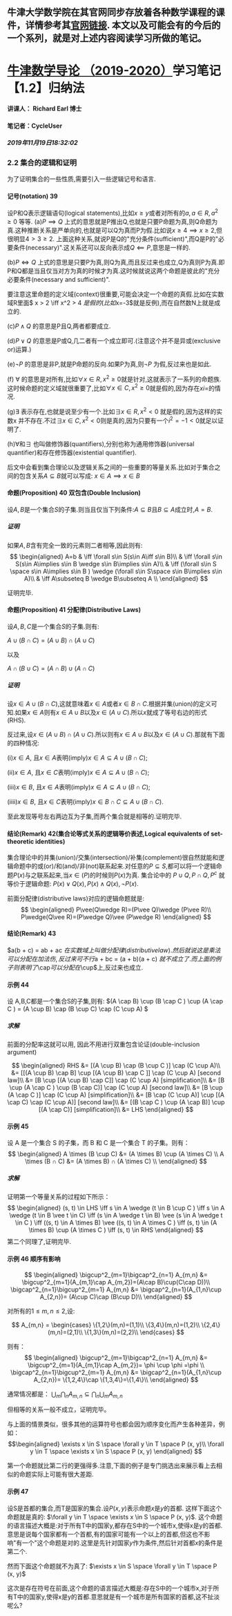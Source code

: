 牛津大学数学院在其官网同步存放着各种数学课程的课件，详情参考其[官网链接](https://courses.maths.ox.ac.uk/node/43812).
本文以及可能会有的今后的一个系列，就是对上述内容阅读学习所做的笔记。
-------------------------------------------------------------------------


# [牛津数学导论 （2019-2020）](https://courses.maths.ox.ac.uk/node/view_material/45954)学习笔记【1.2】归纳法

#### 讲课人： Richard Earl 博士
#### 笔记者：CycleUser
##### 2019年11月19日18:32:02


### 2.2 集合的逻辑和证明

为了证明集合的一些性质,需要引入一些逻辑记号和语言.

#### 记号(notation) 39
设P和Q表示逻辑语句(logical statements),比如$x\ge y$或者对所有的$a,a\in R,a^2\ge 0$ 等等.
(a)$P \implies Q$
上式的意思就是P推出Q,也就是只要P命题为真,则Q命题为真.这种推断关系是严单向的,也就是可以Q为真而P为假.比如说$x\ge 4\implies x\ge 2$,但很明显$4>3\ge 2$.
上面这种关系,就说P是Q的"充分条件(sufficient)",而Q是P的"必要条件(necessary)".这关系还可以反向表示成$Q \impliedby P$,意思是一样的.

(b)$P \iff Q$
上式的意思是只要P为真,则Q为真,而且反过来也成立,Q为真则P为真.即P和Q都是当且仅当对方为真的时候才为真.这时候就说这两个命题是彼此的"充分必要条件(necessary and sufficient)".

要注意这里命题的定义域(context)很重要,可能会决定一个命题的真假.比如在实数域R里面$ x > 2 \iff x^2 > 4 $是假的(比如$x=-3$就是反例),而在自然数N上就是成立的.

(c)$P\wedge Q$ 的意思是P且Q,两者都要成立.

(d)$P \vee Q$ 的意思是P或Q,几二者有一个成立即可.(注意这个并不是异或(exclusive or)运算.)

(e)$\neg P$ 的意思是非P,就是P命题的反向.如果P为真,则$\neg P$ 为假,反过来也是如此.

(f) $\forall$ 的意思是对所有,比如$\forall x \in R, x^2\ge 0$就是针对,这就表示了一系列的命题族.这时候命题的定义域就很重要了,比如$\forall x\in C, x^2\ge 0$就是假的,因为存在$xi=$的情况.

(g)$\exists$ 表示存在,也就是说至少有一个.比如$\exists x \in R, x^2 < 0$ 就是假的,因为这样的实数x 并不存在.不过$\exists x\in C, x^2< 0$则是真的,因为只要有一个$i^2 =-1<0$就足以证明了.

(h)$\forall$和$\exists$ 也叫做修饰器(quantifiers),分别也称为通用修饰器(universal quantifier)和存在修饰器(existential quantifier).

后文中会看到集合理论以及逻辑关系之间的一些重要的等量关系.比如对于集合之间的包含关系$A\subseteq B$就可以写成:
$x\in A \implies x\in B$


#### 命题(Proposition) 40 双包含(Double Inclusion)
设$A,B$是一个集合$S$的子集.则当且仅当下列条件:$A\subseteq B$且$B\subseteq A$成立时,$A=B$.

##### 证明

如果$A,B$含有完全一致的元素则二者相等,因此则有:
$$
\begin{aligned}
A=b & \iff \forall s\in S(s\in A\iff s\in B)\\
 & \iff \forall s\in S(s\in A\implies s\in B \wedge s\in B\implies s\in A)\\
 & \iff (\forall s\in S \space s\in A\implies s\in B ) \wedge (\forall s\in S\space s\in B\implies s\in A)\\
 & \iff A\subseteq B \wedge B\subseteq A \\
\end{aligned}
$$

证明完毕.

#### 命题(Proposition) 41 分配律(Distributive Laws)
设$A,B,C$是一个集合$S$的子集.则有:

$A\cup (B\cap C)= (A\cup B)\cap(A\cup C)$

以及

$A\cap (B\cup C)= (A\cap B)\cup(A\cap C)$

##### 证明
设$x\in A\cup (B\cap C)$,这就意味着$x\in A$或者$x\in B\cap C$.根据并集(union)的定义可知.如果$x\in A$则有$x\in A\cup B$以及$x\in (A\cup C)$.所以$x$就成了等号右边的形式(RHS).

反过来,设$x\in(A\cup B)\cap(A\cup C)$.所以则有$x\in A\cup B$以及$x\in (A\cup C)$.那就有下面的四种情况:

(i)$x\in A$, 且$x\in A$表明(imply)$x\in A\subseteq A\cup(B\cap C)$;

(ii)$x\in A$, 且$x\in C$表明(imply)$x\in A\subseteq A\cup(B\cap C)$;

(iii)$x\in B$, 且$x\in A$表明(imply)$x\in A\subseteq A\cup(B\cap C)$;

(iiii)$x\in B$, 且$x\in C$表明(imply)$x\in B\cap C\subseteq A\cup(B\cap C)$.

至此发现等号左右两边互为子集,而两个集合就是相等的.证明完毕.

#### 结论(Remark) 42(集合论等式关系的逻辑等价表述,Logical equivalents of set-theoretic identities)

集合理论中的并集(union)/交集(intersection)/补集(complement)很自然就能和逻辑命题中的或(or)/和(and)/非(not)联系起来.对任意的$P\subseteq S$,都可以将一个逻辑命题$P(x)$与之联系起来,当$x\in(P)$的时候则$P(x)$为真.
集合论中的
$P\cup Q, P\cap Q, P^c$
就等价于逻辑命题:
$P(x)\vee Q(x),P(x)\wedge Q(x), \neg P(x)$.

前面分配律(distributive laws)对应的逻辑命题就是:
$$
\begin{aligned}
P\vee(Q\wedge R)=(P\vee Q)\wedge (P\vee R)\\
P\wedge(Q\vee R)=(P\wedge Q)\vee (P\wedge R)
\end{aligned}
$$

#### 结论(Remark) 43
$a(b + c) = ab + ac $在实数域上叫做分配律(distributive law).然后就说这是乘法可以分配在加法伤,反过来可不行$a + bc = (a + b)(a + c) $就不成立了.而上面的例子则表明了$\cap$可以分配在$\cup$上,反过来也成立.

#### 示例 44
设 A,B,C都是一个集合S的子集,则有:
$(A \cap B) \cup (B \cap C ) \cup (A \cap C ) = (A \cup B) \cap (B \cup C) \cap (C \cup A) $

##### 求解
前面的分配率这就可以用, 因此不用进行双重包含论证(double-inclusion argument)

$$
\begin{aligned}
RHS &= [(A \cup B) \cap (B \cup C )] \cap (C \cup A)\\
&= [[(A \cup B) \cap B] \cup [(A \cup B) \cap C ]] \cap (C \cup A) [second law]\\
&= [B \cup [(A \cup B) \cap C]] \cap (C \cup A) [simplification]\\
&= [B \cup (A \cap C ) \cup (B \cap C)] \cap (C \cup A) [second law]\\
&= [B \cup (A \cap C )] \cap (C \cup A) [simplification]\\
&= [B \cap (C \cup A)] \cup [(A \cap C) \cap (C \cup A)] [second law]\\
&= [(B \cap C ) \cup (A \cap B)] \cup [(A \cap C)] [simplification]\\
&= LHS 
\end{aligned}
$$

#### 示例 45
设 A 是一个集合 S 的子集，而 B 和 C 是一个集合 T 的子集。则有：
$$
\begin{aligned}
A \times (B \cup C) &= (A \times B) \cup (A \times C) \\
A \times (B ∩ C) &= (A \times B) ∩ (A \times C) \\
\end{aligned}
$$

##### 求解
证明第一个等量关系的过程如下所示：
$$
\begin{aligned}
(s, t) \in  LHS \iff s \in  A \wedge (t \in  B \cup C )
\iff s \in  A \wedge (t \in  B \vee t \in  C)
\iff (s \in  A \wedge t \in  B) \vee (s \in  A \wedge t \in  C )
\iff ((s, t) \in  A \times B) \vee ((s, t) \in  A \times C )
\iff (s, t) \in  (A \times B) \cup (A \times C )
\iff (s, t) \in  RHS
\end{aligned} 
$$
第二个同理了,证明完毕.


#### 示例 46 顺序有影响

$$
\begin{aligned}
\bigcup^2_{m=1}\bigcap^2_{n=1} A_{m,n} &= \bigcup^2_{m=1}(A_{m,1}\cap A_{m,2})=(A\cap B)\cup(C\cap D))\\
\bigcap^2_{n=1}\bigcup^2_{m=1} A_{m,n} &= \bigcap^2_{n=1}(A_{1,n}\cup A_{2,n})= (A\cup C)\cap (B\cup D)\\
\end{aligned} 
$$

对所有的$1\le m,n\le 2$,设:

$$ A_{m,n} =
\begin{cases}
\{1,2\}(m,n)=(1,1)\\
\{3,4\}(m,n)=(1,2)\\
\{2,4\}(m,n)=(2,1)\\
\{1,3\}(m,n)=(2,2)\\
\end{cases} 
$$

则有：
$$
\begin{aligned}
\bigcup^2_{m=1}\bigcap^2_{n=1} A_{m,n} &= \bigcup^2_{m=1}(A_{m,1}\cap A_{m,2})= \phi \cup \phi =\phi \\
\bigcap^2_{n=1}\bigcup^2_{m=1} A_{m,n} &= \bigcap^2_{n=1}(A_{1,n}\cup A_{2,n})= \{1,2,4\}\cap \{1,3,4\}=\{1,4\}\\
\end{aligned} 
$$

通常情况都是：
$\bigcup_m\bigcap_nA_{m,n}\subseteq\bigcap_n\bigcup_mA_{m,n}$

但相等的关系一般不成立，证明完毕。

与上面的情景类似，很多其他的运算符号也都会因为顺序变化而产生各种差异，例如：
$$\begin{aligned}
\exists x \in S \space \forall y \in T \space P (x, y)\\
\forall y \in T \space \exists x \in S \space P (x, y)
\end{aligned} 
$$

第一个命题就比第二行的更强得多.注意,下面的例子是专门挑选出来展示看上去相似的命题实际上可能有很大差距.

#### 示例 47
设S是首都的集合,而T是国家的集合.设$P(x,y)$表示命题$x$是$y$的首都.
这样下面这个命题就是真的:
$\forall y \in T \space \exists x \in S \space P (x, y)$.
这个命题的语言描述大概是:对于所有T中的国家y,都存在S中的一个城市x,使得x是y的首都.意思是说每个国家都有一个首都,有的国家可能有一个以上的首都,但这也不影响"有一个"这个命题是对的.这里是先针对国家$y$作为条件,然后针对首都$x$的条件是第二个.

然而下面这个命题就不为真了:
$\exists x \in S \space \forall y \in T \space P (x, y)$

这次是存在符号在前面,这个命题的语言描述大概是:存在S中的一个城市x,对于所有T中的国家y,使得x是y的首都.意思就是有一个城市是所有国家的首都,这不扯淡呢么?
